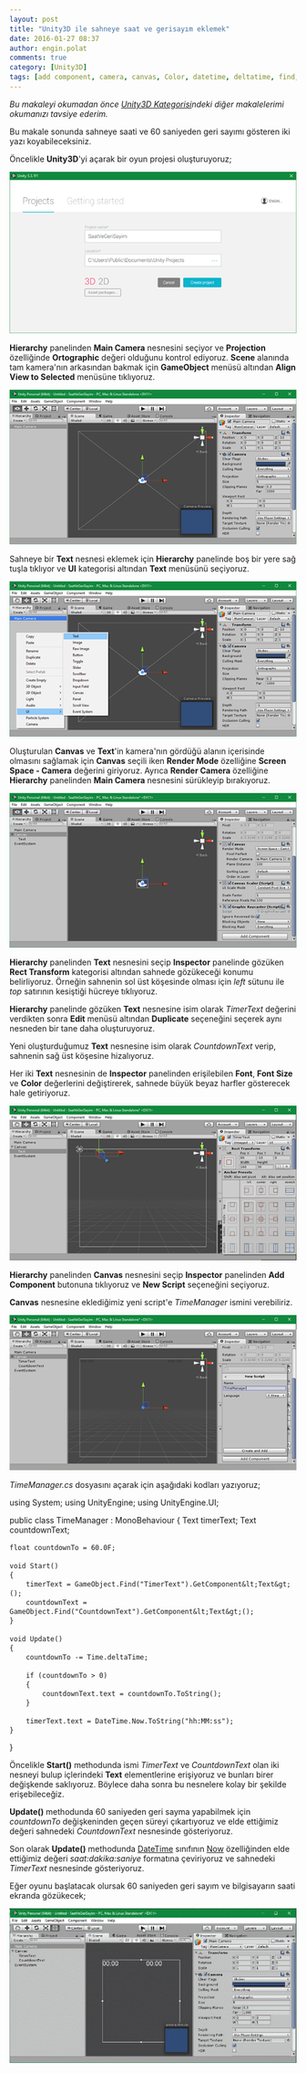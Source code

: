 ```yaml
---
layout: post
title: "Unity3D ile sahneye saat ve gerisayım eklemek"
date: 2016-01-27 08:37
author: engin.polat
comments: true
category: [Unity3D]
tags: [add component, camera, canvas, Color, datetime, deltatime, find, font, fontsize, gameobject, getcomponent, hierarchy, inspector, ortographic, projection, recttransform, rendercamera, rendermode, screenspace, script, start, text, time, unity3d, update]
---
```

*Bu makaleyi okumadan önce <a href="http://www.enginpolat.com/kategori/unity3d/" target="_blank">Unity3D Kategorisi</a>ndeki diğer makalelerimi okumanızı tavsiye ederim.*

Bu makale sonunda sahneye saati ve 60 saniyeden geri sayımı gösteren iki yazı koyabileceksiniz.

Öncelikle **Unity3D**'yi açarak bir oyun projesi oluşturuyoruz;

![](/assets/uploads/2016/01/3-00.png)

**Hierarchy** panelinden **Main Camera** nesnesini seçiyor ve **Projection** özelliğinde **Ortographic** değeri olduğunu kontrol ediyoruz. **Scene** alanında tam kamera'nın arkasından bakmak için **GameObject** menüsü altından **Align View to Selected** menüsüne tıklıyoruz.

![](/assets/uploads/2016/01/3-01.png)

Sahneye bir **Text** nesnesi eklemek için **Hierarchy** panelinde boş bir yere sağ tuşla tıklıyor ve **UI** kategorisi altından **Text** menüsünü seçiyoruz.

![](/assets/uploads/2016/01/3-02.png)

Oluşturulan **Canvas** ve **Text**'in kamera'nın gördüğü alanın içerisinde olmasını sağlamak için **Canvas** seçili iken **Render Mode** özelliğine **Screen Space - Camera** değerini giriyoruz. Ayrıca **Render Camera** özelliğine **Hierarchy** panelinden **Main Camera** nesnesini sürükleyip bırakıyoruz.

![](/assets/uploads/2016/01/3-03.png)

**Hierarchy** panelinden **Text** nesnesini seçip **Inspector** panelinde gözüken **Rect Transform** kategorisi altından sahnede gözükeceği konumu belirliyoruz. Örneğin sahnenin sol üst köşesinde olması için *left* sütunu ile *top* satırının kesiştiği hücreye tıklıyoruz.

**Hierarchy** panelinde gözüken **Text** nesnesine isim olarak *TimerText* değerini verdikten sonra **Edit** menüsü altından **Duplicate** seçeneğini seçerek aynı nesneden bir tane daha oluşturuyoruz.

Yeni oluşturduğumuz **Text** nesnesine isim olarak *CountdownText* verip, sahnenin sağ üst köşesine hizalıyoruz.

Her iki **Text** nesnesinin de **Inspector** panelinden erişilebilen **Font**, **Font Size** ve **Color** değerlerini değiştirerek, sahnede büyük beyaz harfler gösterecek hale getiriyoruz.

![](/assets/uploads/2016/01/3-04.png)

**Hierarchy** panelinden **Canvas** nesnesini seçip **Inspector** panelinden **Add Component** butonuna tıklıyoruz ve **New Script** seçeneğini seçiyoruz.

**Canvas** nesnesine eklediğimiz yeni script'e *TimeManager* ismini verebiliriz.

![](/assets/uploads/2016/01/3-05.png)

*TimeManager.cs* dosyasını açarak için aşağıdaki kodları yazıyoruz;



using System;
using UnityEngine;
using UnityEngine.UI;

public class TimeManager : MonoBehaviour
{
    Text timerText;
    Text countdownText;

    float countdownTo = 60.0F;

    void Start()
    {
        timerText = GameObject.Find("TimerText").GetComponent&lt;Text&gt;();
        countdownText = GameObject.Find("CountdownText").GetComponent&lt;Text&gt;();
    }

    void Update()
    {
        countdownTo -= Time.deltaTime;

        if (countdownTo > 0)
        {
            countdownText.text = countdownTo.ToString();
        }

        timerText.text = DateTime.Now.ToString("hh:MM:ss");
    }
}


Öncelikle **Start()** methodunda ismi *TimerText* ve *CountdownText* olan iki nesneyi bulup içlerindeki **Text** elementlerine erişiyoruz ve bunları birer değişkende saklıyoruz. Böylece daha sonra bu nesnelere kolay bir şekilde erişebileceğiz.

**Update()** methodunda 60 saniyeden geri sayma yapabilmek için *countdownTo* değişkeninden geçen süreyi çıkartıyoruz ve elde ettiğimiz değeri sahnedeki *CountdownText* nesnesinde gösteriyoruz.

Son olarak **Update()** methodunda <a href="https://msdn.microsoft.com/library/system.datetime" target="_blank">DateTime</a> sınıfının <a href="https://msdn.microsoft.com/library/system.datetime.now" target="_blank">Now</a> özelliğinden elde ettiğimiz değeri *saat:dakika:saniye* formatına çeviriyoruz ve sahnedeki *TimerText* nesnesinde gösteriyoruz.

Eğer oyunu başlatacak olursak 60 saniyeden geri sayım ve bilgisayarın saati ekranda gözükecek;

![](/assets/uploads/2016/01/3-06.gif)

